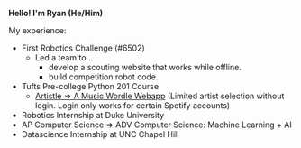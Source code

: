 **Hello!
I'm Ryan (He/Him)**

My experience:
- First Robotics Challenge (#6502)
  - Led a team to...
      - develop a scouting website that works while offline.
      - build competition robot code. 
- Tufts Pre-college Python 201 Course
  - [Artistle => A Music Wordle Webapp](https://ryfi.pythonanywhere.com/single-player) (Limited artist selection without login. Login only works for certain Spotify accounts)
- Robotics Internship at Duke University
- AP Computer Science => ADV Computer Science: Machine Learning + AI
- Datascience Internship at UNC Chapel Hill
